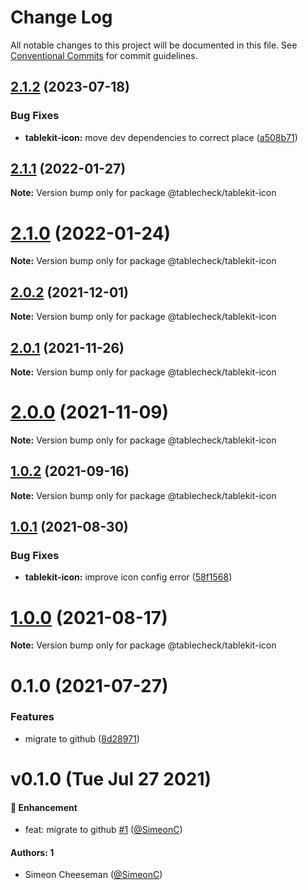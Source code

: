 # Change Log

All notable changes to this project will be documented in this file.
See [Conventional Commits](https://conventionalcommits.org) for commit guidelines.

## [2.1.2](https://github.com/tablecheck/tablekit/compare/@tablecheck/tablekit-icon@2.1.1...@tablecheck/tablekit-icon@2.1.2) (2023-07-18)


### Bug Fixes

* **tablekit-icon:** move dev dependencies to correct place ([a508b71](https://github.com/tablecheck/tablekit/commit/a508b7179e4eb91267d674c11a35915521e90b8a))





## [2.1.1](https://github.com/tablecheck/tablekit/compare/@tablecheck/tablekit-icon@2.1.0...@tablecheck/tablekit-icon@2.1.1) (2022-01-27)

**Note:** Version bump only for package @tablecheck/tablekit-icon





# [2.1.0](https://github.com/tablecheck/tablekit/compare/@tablecheck/tablekit-icon@2.0.2...@tablecheck/tablekit-icon@2.1.0) (2022-01-24)

**Note:** Version bump only for package @tablecheck/tablekit-icon





## [2.0.2](https://github.com/tablecheck/tablekit/compare/@tablecheck/tablekit-icon@2.0.1...@tablecheck/tablekit-icon@2.0.2) (2021-12-01)

**Note:** Version bump only for package @tablecheck/tablekit-icon





## [2.0.1](https://github.com/tablecheck/tablekit/compare/@tablecheck/tablekit-icon@2.0.0...@tablecheck/tablekit-icon@2.0.1) (2021-11-26)

**Note:** Version bump only for package @tablecheck/tablekit-icon





# [2.0.0](https://github.com/tablecheck/tablekit/compare/@tablecheck/tablekit-icon@1.0.2...@tablecheck/tablekit-icon@2.0.0) (2021-11-09)

**Note:** Version bump only for package @tablecheck/tablekit-icon





## [1.0.2](https://github.com/tablecheck/tablekit/compare/@tablecheck/tablekit-icon@1.0.1...@tablecheck/tablekit-icon@1.0.2) (2021-09-16)

**Note:** Version bump only for package @tablecheck/tablekit-icon





## [1.0.1](https://github.com/tablecheck/tablekit/compare/@tablecheck/tablekit-icon@1.0.0...@tablecheck/tablekit-icon@1.0.1) (2021-08-30)


### Bug Fixes

* **tablekit-icon:** improve icon config error ([58f1568](https://github.com/tablecheck/tablekit/commit/58f1568bb75ce46014fe13c4d066e6dabaa24cea))





# [1.0.0](https://github.com/tablecheck/tablekit/compare/@tablecheck/tablekit-icon@0.1.0...@tablecheck/tablekit-icon@1.0.0) (2021-08-17)

**Note:** Version bump only for package @tablecheck/tablekit-icon





# 0.1.0 (2021-07-27)


### Features

* migrate to github ([8d28971](https://github.com/tablecheck/tablekit/commit/8d28971175010fcb2a3cd9c48a749e7af1bdc9f9))





# v0.1.0 (Tue Jul 27 2021)

#### 🚀 Enhancement

- feat: migrate to github [#1](https://github.com/tablecheck/tablekit/pull/1) ([@SimeonC](https://github.com/SimeonC))

#### Authors: 1

- Simeon Cheeseman ([@SimeonC](https://github.com/SimeonC))
